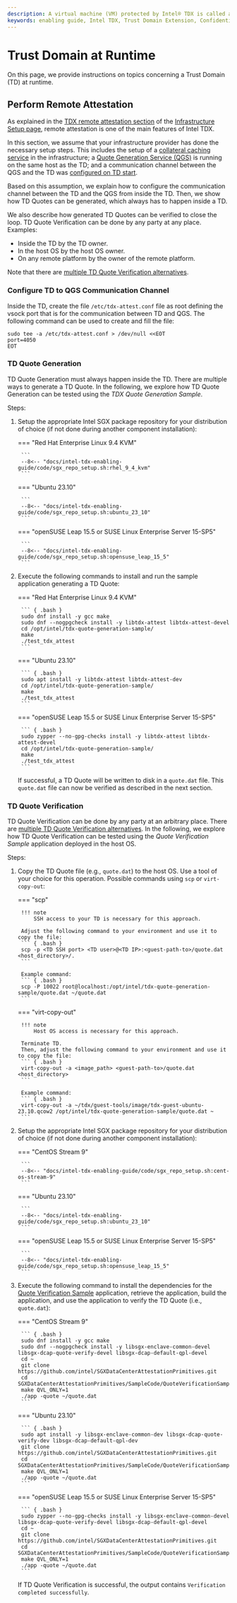 ```yaml
---
description: A virtual machine (VM) protected by Intel® TDX is called a Trust Domain (TD). Several aspects are important for a TD at runtime.
keywords: enabling guide, Intel TDX, Trust Domain Extension, Confidential Computing, Trust Domain, runtime
---
```

<!---
Copyright (C) 2024 Intel Corporation
SPDX-License-Identifier: CC-BY-4.0
-->

# Trust Domain at Runtime

On this page, we provide instructions on topics concerning a Trust Domain (TD) at runtime.


## Perform Remote Attestation

As explained in the [TDX remote attestation section](../02/infrastructure_setup.md#intel-tdx-remote-attestation) of the [Infrastructure Setup page](../02/infrastructure_setup.md), remote attestation is one of the main features of Intel TDX.

In this section, we assume that your infrastructure provider has done the necessary setup steps.
This includes the setup of a [collateral caching service](../02/infrastructure_setup.md#collateral-caching-service) in the infrastructure; a [Quote Generation Service (QGS)](../05/host_os_setup.md#install-qgs) is running on the same host as the TD; and a communication channel between the QGS and the TD was [configured on TD start](../05/host_os_setup.md#setup-communication-path-between-qgs-and-td).

Based on this assumption, we explain how to configure the communication channel between the TD and the QGS from inside the TD.
Then, we show how TD Quotes can be generated, which always has to happen inside a TD.

We also describe how generated TD Quotes can be verified to close the loop.
TD Quote Verification can be done by any party at any place.
Examples:

- Inside the TD by the TD owner.
- In the host OS by the host OS owner.
- On any remote platform by the owner of the remote platform.

Note that there are [multiple TD Quote Verification alternatives](../02/infrastructure_setup.md#td-quote-verification).


### Configure TD to QGS Communication Channel

Inside the TD, create the file `/etc/tdx-attest.conf` file as root defining the vsock port that is for the communication between TD and QGS.
The following command can be used to create and fill the file:

``` { .text }
sudo tee -a /etc/tdx-attest.conf > /dev/null <<EOT
port=4050
EOT
```


### TD Quote Generation

TD Quote Generation must always happen inside the TD.
There are multiple ways to generate a TD Quote.
In the following, we explore how TD Quote Generation can be tested using the *TDX Quote Generation Sample*.

Steps:

1. Setup the appropriate Intel SGX package repository for your distribution of choice (if not done during another component installation):

    === "Red Hat Enterprise Linux 9.4 KVM"

        ```
        --8<-- "docs/intel-tdx-enabling-guide/code/sgx_repo_setup.sh:rhel_9_4_kvm"
        ```

    === "Ubuntu 23.10"

        ```
        --8<-- "docs/intel-tdx-enabling-guide/code/sgx_repo_setup.sh:ubuntu_23_10"
        ```

    === "openSUSE Leap 15.5 or SUSE Linux Enterprise Server 15-SP5"

        ```
        --8<-- "docs/intel-tdx-enabling-guide/code/sgx_repo_setup.sh:opensuse_leap_15_5"
        ```

2. Execute the following commands to install and run the sample application generating a TD Quote:

    === "Red Hat Enterprise Linux 9.4 KVM"

        ``` { .bash }
        sudo dnf install -y gcc make
        sudo dnf --nogpgcheck install -y libtdx-attest libtdx-attest-devel
        cd /opt/intel/tdx-quote-generation-sample/
        make
        ./test_tdx_attest
        ```

    === "Ubuntu 23.10"

        ``` { .bash }
        sudo apt install -y libtdx-attest libtdx-attest-dev
        cd /opt/intel/tdx-quote-generation-sample/
        make
        ./test_tdx_attest
        ```

    === "openSUSE Leap 15.5 or SUSE Linux Enterprise Server 15-SP5"

        ``` { .bash }
        sudo zypper --no-gpg-checks install -y libtdx-attest libtdx-attest-devel
        cd /opt/intel/tdx-quote-generation-sample/
        make
        ./test_tdx_attest
        ```

    If successful, a TD Quote will be written to disk in a `quote.dat` file.
    This `quote.dat` file can now be verified as described in the next section.


### TD Quote Verification

TD Quote Verification can be done by any party at an arbitrary place.
There are [multiple TD Quote Verification alternatives](../02/infrastructure_setup.md#td-quote-verification).
In the following, we explore how TD Quote Verification can be tested using the *Quote Verification Sample* application deployed in the host OS.

Steps:

1. Copy the TD Quote file (e.g., `quote.dat`) to the host OS.
    Use a tool of your choice for this operation.
    Possible commands using `scp` or ``virt-copy-out``:

    === "scp"

        !!! note
            SSH access to your TD is necessary for this approach.

        Adjust the following command to your environment and use it to copy the file:
        ``` { .bash }
        scp -p <TD SSH port> <TD user>@<TD IP>:<guest-path-to>/quote.dat <host_directory>/.
        ```

        Example command:
        ``` { .bash }
        scp -P 10022 root@localhost:/opt/intel/tdx-quote-generation-sample/quote.dat ~/quote.dat
        ```

    === "virt-copy-out"

        !!! note
            Host OS access is necessary for this approach.

        Terminate TD.
        Then, adjust the following command to your environment and use it to copy the file:
        ``` { .bash }
        virt-copy-out -a <image_path> <guest-path-to>/quote.dat <host_directory>
        ```

        Example command:
        ``` { .bash }
        virt-copy-out -a ~/tdx/guest-tools/image/tdx-guest-ubuntu-23.10.qcow2 /opt/intel/tdx-quote-generation-sample/quote.dat ~
        ```

2. Setup the appropriate Intel SGX package repository for your distribution of choice (if not done during another component installation):

    === "CentOS Stream 9"

        ```
        --8<-- "docs/intel-tdx-enabling-guide/code/sgx_repo_setup.sh:cent-os-stream-9"
        ```

    === "Ubuntu 23.10"

        ```
        --8<-- "docs/intel-tdx-enabling-guide/code/sgx_repo_setup.sh:ubuntu_23_10"
        ```

    === "openSUSE Leap 15.5 or SUSE Linux Enterprise Server 15-SP5"

        ```
        --8<-- "docs/intel-tdx-enabling-guide/code/sgx_repo_setup.sh:opensuse_leap_15_5"
        ```

3. Execute the following command to install the dependencies for the [Quote Verification Sample](https://github.com/intel/SGXDataCenterAttestationPrimitives/tree/master/SampleCode/QuoteVerificationSample) application, retrieve the application, build the application, and use the application to verify the TD Quote (i.e., `quote.dat`):

    === "CentOS Stream 9"

        ``` { .bash }
        sudo dnf install -y gcc make
        sudo dnf --nogpgcheck install -y libsgx-enclave-common-devel libsgx-dcap-quote-verify-devel libsgx-dcap-default-qpl-devel
        cd ~
        git clone https://github.com/intel/SGXDataCenterAttestationPrimitives.git
        cd SGXDataCenterAttestationPrimitives/SampleCode/QuoteVerificationSample
        make QVL_ONLY=1
        ./app -quote ~/quote.dat
        ```

    === "Ubuntu 23.10"

        ``` { .bash }
        sudo apt install -y libsgx-enclave-common-dev libsgx-dcap-quote-verify-dev libsgx-dcap-default-qpl-dev
        git clone https://github.com/intel/SGXDataCenterAttestationPrimitives.git
        cd SGXDataCenterAttestationPrimitives/SampleCode/QuoteVerificationSample
        make QVL_ONLY=1
        ./app -quote ~/quote.dat
        ```

    === "openSUSE Leap 15.5 or SUSE Linux Enterprise Server 15-SP5"

        ``` { .bash }
        sudo zypper --no-gpg-checks install -y libsgx-enclave-common-devel libsgx-dcap-quote-verify-devel libsgx-dcap-default-qpl-devel
        cd ~
        git clone https://github.com/intel/SGXDataCenterAttestationPrimitives.git
        cd SGXDataCenterAttestationPrimitives/SampleCode/QuoteVerificationSample
        make QVL_ONLY=1
        ./app -quote ~/quote.dat
        ```

    If TD Quote Verification is successful, the output contains `Verification completed successfully`.
